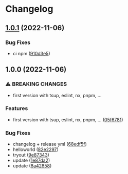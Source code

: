 # Changelog

## [1.0.1](https://github.com/stijnvanhulle/template/compare/template-v1.0.0...template-v1.0.1) (2022-11-06)


### Bug Fixes

* ci npm ([910d3e5](https://github.com/stijnvanhulle/template/commit/910d3e5a3af4f556eee79701e693163dce0722aa))

## 1.0.0 (2022-11-06)


### ⚠ BREAKING CHANGES

* first version with tsup, eslint, nx, pnpm, ...

### Features

* first version with tsup, eslint, nx, pnpm, ... ([05f6781](https://github.com/stijnvanhulle/template/commit/05f6781b0509f10ba2de59d060dfe4f583faf311))


### Bug Fixes

* changelog + release yml ([68edf5f](https://github.com/stijnvanhulle/template/commit/68edf5f548531e3907b491f90688ba4c52f93e4e))
* helloworld ([82e2297](https://github.com/stijnvanhulle/template/commit/82e22970b868a7386759e432820d2181d1b6fb26))
* tryout ([9e87343](https://github.com/stijnvanhulle/template/commit/9e8734367f8c806f6443d6a7b9ec9303e89d06c8))
* update ([1e87da2](https://github.com/stijnvanhulle/template/commit/1e87da283bd4470473b18a0b8def0870464f5c1c))
* update ([8a42858](https://github.com/stijnvanhulle/template/commit/8a42858a3434553c0c798f27d4f08e3f5cf7228c))
